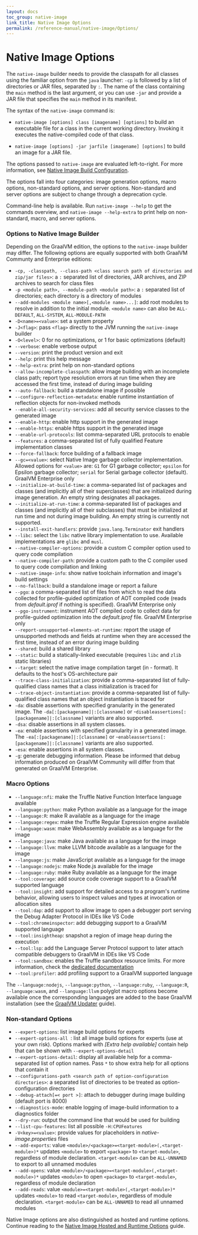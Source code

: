 ```yaml
---
layout: docs
toc_group: native-image
link_title: Native Image Options
permalink: /reference-manual/native-image/Options/
---
```

# Native Image Options

The `native-image` builder needs to provide the classpath for all classes using the familiar option from the `java` launcher: `-cp` is followed by a list of directories or JAR files, separated by `:`.
The name of the class containing the `main` method is the last argument, or you can use `-jar` and provide a JAR file that specifies the `main` method in its manifest.

The syntax of the `native-image` command is:

- `native-image [options] class [imagename] [options]` to build an executable file for a class in the current working directory. Invoking it executes the native-compiled code of that class.

- `native-image [options] -jar jarfile [imagename] [options]` to build an image for a JAR file.

The options passed to `native-image` are evaluated left-to-right.
For more information, see [Native Image Build Configuration](BuildConfiguration.md#order-of-arguments-evaluation).

The options fall into four categories: image generation options, macro options, non-standard options, and server options.
Non-standard and server options are subject to change through a deprecation cycle.

Command-line help is available.
Run `native-image --help` to get the commands overview, and `native-image --help-extra` to print help on non-standard, macro, and server options.

### Options to Native Image Builder

Depending on the GraalVM edition, the options to the `native-image` builder may differ.
The following options are equally supported with both GraalVM Communty and Enterprise editions:

* `-cp, -classpath, --class-path <class search path of directories and zip/jar files>`: a `:` separated list of directories, JAR archives, and ZIP archives to search for class files
* `-p <module path>, --module-path <module path>`: a `:` separated list of directories; each directory is a directory of modules
* `--add-modules <module name>[,<module name>...]`: add root modules to resolve in addition to the initial module. `<module name>` can also be `ALL-DEFAULT`, `ALL-SYSTEM`, `ALL-MODULE-PATH`
* `-D<name>=<value>`: set a system property
* `-J<flag>`: pass `<flag>` directly to the JVM running the `native-image` builder
* `-O<level>`: 0 for no optimizations, or 1 for basic optimizations (default)
* `--verbose`: enable verbose output
* `--version`: print the product version and exit
* `--help`: print this help message
* `--help-extra`: print help on non-standard options
* `--allow-incomplete-classpath`: allow image building with an incomplete class path; report type resolution errors at run time when they are accessed the first time, instead of during image building
* `--auto-fallback`: build a standalone image if possible
* `--configure-reflection-metadata`: enable runtime instantiation of reflection objects for non-invoked methods
* `--enable-all-security-services`: add all security service classes to the generated image
* `--enable-http`: enable http support in the generated image
* `--enable-https`: enable https support in the generated image
* `--enable-url-protocols`: list comma-separated URL protocols to enable
* `--features`: a comma-separated list of fully qualified Feature implementation classes
* `--force-fallback`: force building of a fallback image
* `--gc=<value>`: select Native Image garbage collector implementation. Allowed options for `<value>` are: `G1` for G1 garbage collector; `epsilon` for Epsilon garbage collector; `serial` for Serial garbage collector (default). GraalVM Enterprise only
* `--initialize-at-build-time`: a comma-separated list of packages and classes (and implicitly all of their superclasses) that are initialized during image generation. An empty string designates all packages.
* `--initialize-at-run-time`: a comma-separated list of packages and classes (and implicitly all of their subclasses) that must be initialized at run time and not during image building. An empty string is currently not supported.
* `--install-exit-handlers`: provide `java.lang.Terminator` exit handlers
* `--libc`: select the `libc` native library implementation to use. Available implementations are `glibc` and `musl`.
* `--native-compiler-options`: provide a custom C compiler option used to query code compilation
* `--native-compiler-path`: provide a custom path to the C compiler used to query code compilation
and linking
* `--native-image-info`: show native toolchain information and image's build settings
* `--no-fallback`: build a standalone image or report a failure
* `--pgo`: a comma-separated list of files from which to read the data  collected for profile-guided optimization of AOT compiled code (reads from  _default.iprof_ if nothing is specified). GraalVM Enterprise only
* `--pgo-instrument`: instrument AOT compiled code to collect data for profile-guided optimization into the _default.iprof_ file. GraalVM Enterprise only
* `--report-unsupported-elements-at-runtime`: report the usage of unsupported methods and fields at runtime when they are accessed the first time, instead of an error during image building
* `--shared`: build a shared library
* `--static`: build a statically-linked executable (requires `libc` and `zlib` static libraries)
* `--target`: select the native image compilation target (in <OS>-<architecture> format). It defaults to the host's OS-architecture pair
* `--trace-class-initialization`: provide a comma-separated list of fully-qualified class names that a class initialization is traced for
* `--trace-object-instantiation`: provide a comma-separated list of fully-qualified class names that an object instantiation is traced for
* `-da`: disable assertions with specified granularity in the generated image. The  `-da[:[packagename]|:[classname]` or -`disableassertions[:[packagename]|:[classname]` variants are also supported.
* `-dsa`: disable assertions in all system classes.
* `-ea`: enable assertions with specified granularity in a generated image. The  `-ea[:[packagename]|:[classname]` or -`enableassertions[:[packagename]|:[classname]` variants are also supported.
* `-esa`: enable assertions in all system classes.
* `-g`: generate debugging information. Please be informed that debug information produced on GraalVM Community will differ from that generated on GraalVM Enterprise.

### Macro Options
* `--language:nfi`: make the Truffle Native Function Interface language available
* `--language:python`: make Python available as a language for the image
* `--language:R`: make R available as a language for the image
* `--language:regex`: make the Truffle Regular Expression engine available
* `--language:wasm`: make WebAssembly available as a language for the image
* `--language:java`: make Java available as a language for the image
* `--language:llvm`: make LLVM bitcode available as a language for the image
* `--language:js`: make JavaScript available as a language for the image
* `--language:nodejs`: make Node.js available for the image
* `--language:ruby`: make Ruby available as a language for the image
* `--tool:coverage`: add source code coverage support to a GraalVM supported language
* `--tool:insight`: add support for detailed access to a program's runtime behavior, allowing users to inspect values and types at invocation or allocation sites
* `--tool:dap`: add support to allow image to open a debugger port serving the Debug Adapter Protocol in IDEs like VS Code
* `--tool:chromeinspector`: add debugging support to a GraalVM supported language
* `--tool:insightheap`: snapshot a region of image heap during the execution
* `--tool:lsp`: add the Language Server Protocol support to later attach compatible debuggers to GraalVM in IDEs like VS Code
* `--tool:sandbox`: enables the Truffle sandbox resource limits. For more information, check the [dedicated documentation](..reference-manual/embedding/embed-languages.md/#enterprise-sandbox-resource-limits)
* `--tool:profiler`: add profiling support to a GraalVM supported language

The `--language:nodejs`, `--language:python`, `--language:ruby`, `--language:R`, `--language:wasm`, and `--language:llvm` polyglot macro options become available once the corresponding languages are added to the base GraalVM installation (see the [GraalVM Updater](../graalvm-updater.md) guide).

### Non-standard Options
* `--expert-options`: list image build options for experts
* `--expert-options-all `: list all image build options for experts (use at your own risk). Options marked with _[Extra help available]_ contain help that can be shown with `--expert-options-detail`
* `--expert-options-detail`: display all available help for a comma-separated list of option names. Pass `*` to show extra help for all options that contain it
* `--configurations-path <search path of option-configuration directories>`: a separated list of directories to be treated as option-configuration directories
* `--debug-attach[=< port >]`: attach to debugger during image building (default port is 8000)
* `--diagnostics-mode`: enable logging of image-build information to a diagnostics folder
* `--dry-run`: output the command line that would be used for building
* `--list-cpu-features`: list all possible `-H:CPUFeatures`
* `-V<key>=<value>`:  provide values for placeholders in _native-image.properties_ files
* `--add-exports`: value `<module>/<package>=<target-module>(,<target-module>)*` updates `<module>` to export `<package>` to `<target-module>`, regardless of module declaration. `<target-module>` can be `ALL-UNNAMED` to export to all unnamed modules
* `--add-opens`: value `<module>/<package>=<target-module>(,<target-module>)*` updates `<module>` to open `<package>` to `<target-module>`, regardless of module declaration
* `--add-reads`: value `<module>=<target-module>(,<target-module>)*` updates `<module>` to read `<target-module>`, regardless of module declaration. `<target-module>` can be `ALL-UNNAMED` to read all unnamed modules

Native Image options are also distinguished as hosted and runtime options. Continue reading to the [Native Image Hosted and Runtime Options](HostedvsRuntimeOptions.md) guide.
